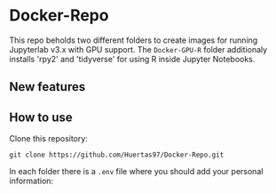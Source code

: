 # Docker-Repo

This repo beholds two different folders to create images for running Jupyterlab v3.x with GPU support. The `Docker-GPU-R` folder additionaly installs 'rpy2' and 'tidyverse' for using R inside Jupyter Notebooks. 

## New features


## How to use

Clone this repository:

```
git clone https://github.com/Huertas97/Docker-Repo.git
```

In each folder there is a `.env` file where you should add your personal information: 

